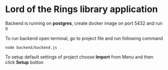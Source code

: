 # Lord of the Rings library application

Backend is running on **postgres**, create docker image on port 5432 and run it

To run backend open terminal, go to project file and run following command

```
node backend/backend.js
```

To setup default settings of project choose **Import** from Menu and then click **Setup** button
